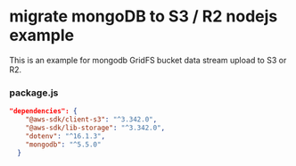 # migrate mongoDB to S3 / R2 nodejs example

This is an example for mongodb GridFS bucket data stream upload to S3 or R2.

### package.js
```json
"dependencies": {
    "@aws-sdk/client-s3": "^3.342.0",
    "@aws-sdk/lib-storage": "^3.342.0",
    "dotenv": "^16.1.3",
    "mongodb": "^5.5.0"
  }
```